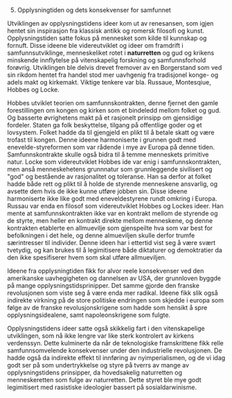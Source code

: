 5.  Opplysningtiden og dets konsekvenser for samfunnet

Utviklingen av opplysningstidens ideer kom ut av renesansen, som igjen hentet sin inspirasjon fra klassisk antikk og romersk filosofi og kunst. Opplysningstiden satte fokus på mennesket som kilde til kunnskap og fornuft. Disse ideene ble videreutviklet og ideer om framdrift i samfunnsutviklinge, menneskeliket rotet i **naturretten** og gud og krikens minskende innflytelse på vitenskapelig forskning og samfunnsforhold forøvrig. Utviklingen ble delvis drevet fremover av en Borgerstand som ved sin rikdom hentet fra handel stod mer uavhgenig fra tradisjonel konge- og adels makt og kirkemakt. Viktige tenkere var bla. Russaue, Montesqiue, Hobbes og Locke. 

Hobbes utviklet teorien om samfunnskontrakten, denne fjernet den gamle forestillingen om kongen og kirken som et bindeledd mellom folket og gud. Og basserte øvrighetens makt på et rasjonelt prinsipp om gjensidige fordeler. Staten ga folk beskyttelse, tilgang på offentlige goder og et lovsystem. Folket hadde da til gjengjeld en plikt til å betale skatt og være trofast til kongen. Denne ideene harmoniserte i grunnen godt med enevelde-styreformen som var rådende i mye av Europa på denne tiden. Samfunnskontrakte skulle også bidra til å temme menneskets primitive natur. Locke som videreutviklet Hobbes ide var enig i samfunnskontrakten, men anså menneskehetens grunnnatur som grunnleggende sivilisert og "god" og bestående av rasjonalitet og toleranse. Han sa derfor at folket hadde både rett og plikt til å holde de styrende menneskene ansvarlig, og avsette dem hvis de ikke kunne utføre jobben sin. Disse ideene harmoniserte ikke like godt med eneveldestyrene rundt omkring i Europa. Russau var enda en filosof som videreutviklet Hobbes og Lockes ideer. Han mente at samfunnskontrakten ikke var en kontrakt mellom de styrende og de styrte, men heller en kontrakt direkte mellom menneskene, og denne kontrakten etablerte en allmuevilje som gjenspeilte hva som var best for befolkningen i det hele, og denne almueviljen skulle derfor trumfe særintresser til individer. Denne ideen har i ettertid vist seg å være svært tvetydig, og kan brukes til å legimitisere både diktaturer og demoktratier da den ikke spesifiserer hvem som skal utføre allmueviljen. 

Ideene fra opplysningtiden fikk for alvor reele konsekvenser ved den amerikanske uavhegigheten og dannelsen av USA, der grunnloven byggde på mange opplysningstidsprinipper. Det samme gjorde den franske revolusjonen som viste seg å være enda mer radikal. Ideene fikk slik også indirekte virkning på de store politiske endringen som skjedde i europa som følge av de franske revolusjonskrigene som hadde som hensikt å spre opplysningsidealene, samt napoleonskrigene som fulgte.

Opplysningstidens ideer satte også skikkelig fart i den vitenskapelige utviklingen, som nå ikke lengre var like sterk kontrolert av kirkens verdenssyn. Dette kulminerte da når de teknologiske framskrittene fikk relle samfunnsomvelende konsekvenser under den industrielle revolusjonen. De hadde også da indirekte effekt til innføring av nyimperialismen, og de vi idag godt ser på som undertrykkelse og styre på tverrs av mange av opplysningstidens prinsipper, da hovedsakelig naturretten og menneskeretten som fulge av naturretten. Dette styret ble mye godt legimitisert med rasistiske ideologier bassert på sosialdarwinisme.